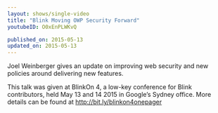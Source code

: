 ```yaml
---
layout: shows/single-video
title: "Blink Moving OWP Security Forward"
youtubeID: O0xEnPLWKvQ

published_on: 2015-05-13
updated_on: 2015-05-13
---
```

Joel Weinberger gives an update on improving web security and new policies around delivering new features.

This talk was given at BlinkOn 4, a low-key conference for Blink contributors, held May 13 and 14 2015 in Google’s Sydney office. More details can be found at http://bit.ly/blinkon4onepager
